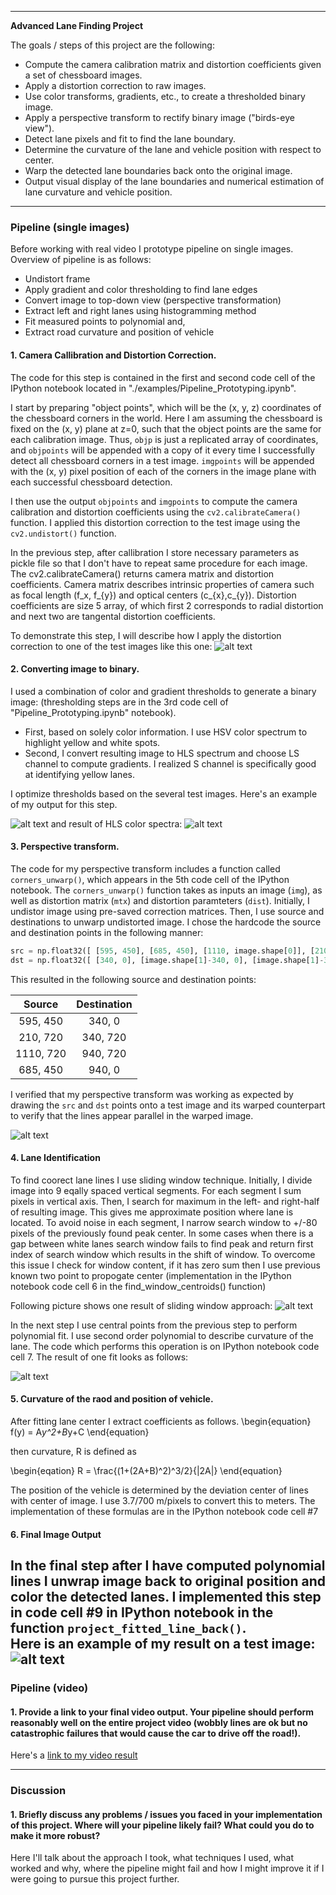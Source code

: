 
---

**Advanced Lane Finding Project**

The goals / steps of this project are the following:

* Compute the camera calibration matrix and distortion coefficients given a set of chessboard images.
* Apply a distortion correction to raw images.
* Use color transforms, gradients, etc., to create a thresholded binary image.
* Apply a perspective transform to rectify binary image ("birds-eye view").
* Detect lane pixels and fit to find the lane boundary.
* Determine the curvature of the lane and vehicle position with respect to center.
* Warp the detected lane boundaries back onto the original image.
* Output visual display of the lane boundaries and numerical estimation of lane curvature and vehicle position.

[//]: # (Image References)

[image1]: ./examples/test_undist.jpg "Undistorted"
[image2]: ./examples/road_undistort.jpg "Road Transformed"
[image3]: ./examples/binary_combo_example.jpg "Binary Example"
[image4]: ./examples/hls_color_space.jpg "HLS Color Space"
[image5]: ./examples/warped_straight_lines.jpg "Warp Example"
[image6]: ./examples/sliding_window.jpg "Sliding Window"
[image7]: ./examples/poly_fit_example.jpg "Fit Visual"
[image8]: ./examples/color_fit_lines.jpg "Curvature formula"
[image9]: ./examples/example_output.jpg "Output Image"
[video1]: ./project_video.mp4 "Video"


---
### Pipeline (single images)

Before working with real video I prototype pipeline on single images. Overview of pipeline is as follows:

* Undistort frame
* Apply gradient and color thresholding to find lane edges
* Convert image to top-down view (perspective transformation)
* Extract left and right lanes using histogramming method
* Fit measured points to polynomial and,
* Extract road curvature and position of vehicle

#### 1. Camera Callibration and Distortion Correction.

The code for this step is contained in the first and second code cell of the IPython notebook located in
"./examples/Pipeline\_Prototyping.ipynb".

I start by preparing "object points", which will be the (x, y, z) coordinates of the chessboard corners in the world.
Here I am assuming the chessboard is fixed on the (x, y) plane at z=0, such that the object points are the same for each
calibration image.  Thus, `objp` is just a replicated array of coordinates, and `objpoints` will be appended with a copy of
it every time I successfully detect all chessboard corners in a test image. `imgpoints` will be appended with the
(x, y) pixel position of each of the corners in the image plane with each successful chessboard detection.

I then use the output `objpoints` and `imgpoints` to compute the camera calibration and distortion coefficients using the
`cv2.calibrateCamera()` function.  I applied this distortion correction to the test image using the `cv2.undistort()` 
function.

In the previous step, after callibration I store necessary parameters as pickle file so that I don't have to repeat
same procedure for each image. The cv2.calibrateCamera() returns camera matrix and distortion coefficients. 
Camera matrix describes intrinsic properties of camera such as focal length (f\_x, f\_{y}) and optical centers 
(c\_{x},c\_{y}). Distortion coefficients are size 5 array, of which first 2 corresponds to radial distortion and 
next two are tangental distortion coefficients. 

To demonstrate this step, I will describe how I apply the distortion correction to one of the test images like this one:
![alt text][image2]

#### 2. Converting image to binary.

I used a combination of color and gradient thresholds to generate a binary image: (thresholding steps are 
in the 3rd code cell of "Pipeline\_Prototyping.ipynb" notebook).

* First, based on solely color information. I use HSV color spectrum to highlight yellow and white spots.
* Second, I convert resulting image to HLS spectrum and choose LS channel to compute gradients. I realized S channel is 
specifically good at identifying yellow lanes. 

I optimize thresholds based on the several test images. Here's an example of my output for this step.  

![alt text][image3]
and result of HLS color spectra:
![alt text][image4]

#### 3. Perspective transform. 

The code for my perspective transform includes a function called `corners_unwarp()`, 
which appears in the 5th code cell of the IPython notebook.  The `corners_unwarp()` function takes as inputs an image (`img`),
as well as distortion matrix (`mtx`) and distortion paramteters (`dist`). Initially, I undistor image using pre-saved 
correction matrices. Then, I use source and destinations to unwarp undistorted image. I chose the hardcode the source and 
destination points in the following manner:

```python
src = np.float32([ [595, 450], [685, 450], [1110, image.shape[0]], [210, image.shape[0]] ])
dst = np.float32([ [340, 0], [image.shape[1]-340, 0], [image.shape[1]-340, image.shape[0]], [340, image.shape[0]]])
```

This resulted in the following source and destination points:

| Source        | Destination   | 
|:-------------:|:-------------:| 
| 595, 450      | 340, 0        | 
| 210, 720      | 340, 720      |
| 1110, 720     | 940, 720      |
| 685, 450      | 940, 0        |

I verified that my perspective transform was working as expected by drawing the `src` and `dst` points onto a test image and 
its warped counterpart to verify that the lines appear parallel in the warped image.

![alt text][image5]

#### 4. Lane Identification
To find coorect lane lines I use sliding window technique. Initially, I divide image into 9 eqally spaced vertical segments.
For each segment I sum pixels in vertical axis. Then, I search for maximum in the left- and right-half of resulting image.
This gives me approximate position where lane is located. To avoid noise in each segment, I narrow search window 
to +/-80 pixels of the previously found peak center. In some cases when there is a gap between white lanes search window
fails to find peak and return first index of search window which results in the shift of window. To overcome this issue
I check for window content, if it has zero sum then I use previous known two point to propogate center (implementation
in the IPython notebook code cell 6 in the find\_window\_centroids() function)

Following picture shows one result of sliding window approach:
![alt text][image6]

In the next step I use central points from the previous step to perform polynomial fit. I use second order polynomial
to describe curvature of the lane. The code which performs this operation is on IPython notebook code cell 7. The result of 
one fit looks as follows:

![alt text][image7]

#### 5. Curvature of the raod and position of vehicle.

After fitting lane center I extract coefficients as follows. 
\begin{equation}
    f(y) = A*y^2+B*y+C
\end{equation} 

then curvature, R is defined as 

\begin{eqation}
    R = \frac{(1+(2A+B)^2)^3/2}{|2A|}
\end{equation}

The position of the vehicle is determined by the deviation center of lines with center of image. 
I use 3.7/700 m/pixels to convert this to meters. The implementation of these formulas are in the IPython notebook
code cell #7

#### 6. Final Image Output
In the final step after I have computed polynomial lines I unwrap image back to original position and color the 
detected lanes. I implemented this step in code cell #9 in IPython notebook in the function `project_fitted_line_back()`.  
Here is an example of my result on a test image:
![alt text][image9]
---

### Pipeline (video)

#### 1. Provide a link to your final video output.  Your pipeline should perform reasonably well on the entire project video (wobbly lines are ok but no catastrophic failures that would cause the car to drive off the road!).

Here's a [link to my video result](./project_video.mp4)

---

### Discussion

#### 1. Briefly discuss any problems / issues you faced in your implementation of this project.  Where will your pipeline likely fail?  What could you do to make it more robust?

Here I'll talk about the approach I took, what techniques I used, what worked and why, where the pipeline might fail and how I might improve it if I were going to pursue this project further.  

